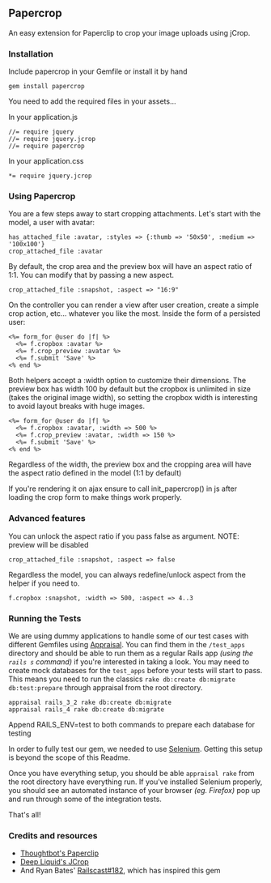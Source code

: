 
## Papercrop
An easy extension for Paperclip to crop your image uploads using jCrop.

### Installation
Include papercrop in your Gemfile or install it by hand

    gem install papercrop

You need to add the required files in your assets...

In your application.js

    //= require jquery
    //= require jquery.jcrop
    //= require papercrop

In your application.css

    *= require jquery.jcrop

### Using Papercrop
You are a few steps away to start cropping attachments. Let's start with the model, a user with avatar:

    has_attached_file :avatar, :styles => {:thumb => '50x50', :medium => '100x100'}
    crop_attached_file :avatar
    
By default, the crop area and the preview box will have an aspect ratio of 1:1. 
You can modify that by passing a new aspect.

    crop_attached_file :snapshot, :aspect => "16:9"
    
On the controller you can render a view after user creation, create a simple crop action, etc... whatever you like the most. Inside the form of a persisted user:

    <%= form_for @user do |f| %>
      <%= f.cropbox :avatar %>
      <%= f.crop_preview :avatar %>
      <%= f.submit 'Save' %>
    <% end %>
    
Both helpers accept a :width option to customize their dimensions. The preview box has width 100 by default but the cropbox is unlimited in size (takes the original image width), so setting the cropbox width is interesting to avoid layout breaks with huge images. 

    <%= form_for @user do |f| %>
      <%= f.cropbox :avatar, :width => 500 %>
      <%= f.crop_preview :avatar, :width => 150 %>
      <%= f.submit 'Save' %>
    <% end %>
    
Regardless of the width, the preview box and the cropping area will have the aspect ratio defined in the model (1:1 by default)  

If you're rendering it on ajax ensure to call init_papercrop() in js after loading the crop form to make things work properly.  

### Advanced features

You can unlock the aspect ratio if you pass false as argument. NOTE: preview will be disabled
    
    crop_attached_file :snapshot, :aspect => false

Regardless the model, you can always redefine/unlock aspect from the helper if you need to.

    f.cropbox :snapshot, :width => 500, :aspect => 4..3

### Running the Tests

We are using dummy applications to handle some of our test cases with different Gemfiles using [Appraisal](https://github.com/thoughtbot/appraisal). You can find them in the `/test_apps` directory and should be able to run them as a regular Rails app _(using the `rails s` command)_ if you're interested in taking a look. You may need to create mock databases for the `test_apps` before your tests will start to pass. This means you need to run the classics `rake db:create db:migrate db:test:prepare` through appraisal from the root directory.

    appraisal rails_3_2 rake db:create db:migrate
    appraisal rails_4 rake db:create db:migrate

Append RAILS_ENV=test to both commands to prepare each database for testing

In order to fully test our gem, we needed to use [Selenium](http://docs.seleniumhq.org/download/). Getting this setup is beyond the scope of this Readme.

Once you have everything setup, you should be able `appraisal rake` from the root directory have everything run. If you've installed Selenium properly, you should see an automated instance of your browser _(eg. Firefox)_ pop up and run through some of the integration tests.

That's all!

### Credits and resources
* [Thoughtbot's Paperclip](https://github.com/thoughtbot/paperclip/)
* [Deep Liquid's JCrop](http://deepliquid.com/content/Jcrop.html)
* And Ryan Bates' [Railscast#182](http://railscasts.com/episodes/182-cropping-images/), which has inspired this gem